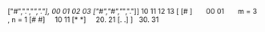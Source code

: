 ["#",".","*","."],  00 01 02 03
["#","#","*","."]]  10 11 12 13
[ [#  ]       00  01        m = 3 , n = 1
[#  #]      10  11
[*  *]      20. 21
[.  .]  ]   30. 31